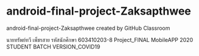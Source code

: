 # android-final-project-Zaksapthwee
android-final-project-Zaksapthwee created by GitHub Classroom


นายทรัพย์ทวี  เพ็ชรสาย รหัสนักศึกษา 603410203-8
Project_FINAL MobileAPP 2020 STUDENT BATCH VERSION_COVID19
